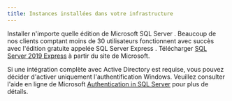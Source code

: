```yaml
---
title: Instances installées dans votre infrastructure
---
```

Installer n&apos;importe quelle édition de Microsoft SQL Server . Beaucoup de nos clients comptant moins de 30 utilisateurs fonctionnent avec succès avec l&apos;édition gratuite appelée SQL Server Express . Télécharger [SQL Server 2019 Express](https://www.microsoft.com/en-us/sql-server/sql-server-downloads) à partir du site de Microsoft.  

Si une intégration complète avec Active Directory est requise, vous pouvez décider d&apos;activer uniquement l&apos;authentification Windows. Veuillez consulter l&apos;aide en ligne de Microsoft [Authentication in SQL Server](https://msdn.microsoft.com/en-us/library/bb669066%28v=vs.110%29.aspx) pour plus de détails.  

